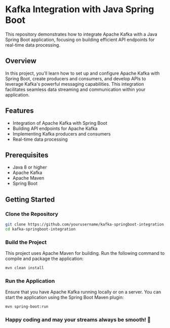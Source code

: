 # Kafka Integration with Java Spring Boot

This repository demonstrates how to integrate Apache Kafka with a Java Spring Boot application, focusing on building efficient API endpoints for real-time data processing.

## Overview

In this project, you'll learn how to set up and configure Apache Kafka with Spring Boot, create producers and consumers, and develop APIs to leverage Kafka's powerful messaging capabilities. This integration facilitates seamless data streaming and communication within your application.

## Features

- Integration of Apache Kafka with Spring Boot
- Building API endpoints for Apache Kafka
- Implementing Kafka producers and consumers
- Real-time data processing

## Prerequisites

- Java 8 or higher
- Apache Kafka
- Apache Maven
- Spring Boot

## Getting Started

### Clone the Repository

```sh
git clone https://github.com/yourusername/kafka-springboot-integration.git
cd kafka-springboot-integration
```

### Build the Project

This project uses Apache Maven for building. Run the following command to compile and package the application:
```sh
mvn clean install
```

### Run the Application

Ensure that you have Apache Kafka running locally or on a server. You can start the application using the Spring Boot Maven plugin:
```sh
mvn spring-boot:run
```

### Happy coding and may your streams always be smooth! 🚀
